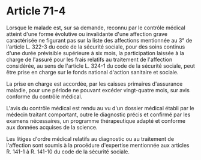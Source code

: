 # Article 71-4

Lorsque le malade est, sur sa demande, reconnu par le contrôle médical atteint d'une forme évolutive ou invalidante d'une affection grave caractérisée ne figurant pas sur la liste des affections mentionnée au 3° de l'article L. 322-3 du code de la sécurité sociale, pour des soins continus d'une durée prévisible supérieure à six mois, la participation laissée à la charge de l'assuré pour les frais relatifs au traitement de l'affection considérée, au sens de l'article L. 324-1 du code de la sécurité sociale, peut être prise en charge sur le fonds national d'action sanitaire et sociale.

La prise en charge est accordée, par les caisses primaires d'assurance maladie, pour une période ne pouvant excéder vingt-quatre mois, sur avis conforme du contrôle médical.

L'avis du contrôle médical est rendu au vu d'un dossier médical établi par le médecin traitant comportant, outre le diagnostic précis et confirmé par les examens nécessaires, un programme thérapeutique adapté et conforme aux données acquises de la science.

Les litiges d'ordre médical relatifs au diagnostic ou au traitement de l'affection sont soumis à la procédure d'expertise mentionnée aux articles R. 141-1 à R. 141-10 du code de la sécurité sociale.
